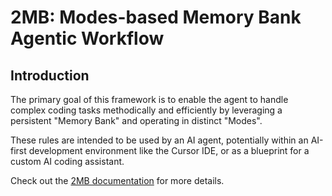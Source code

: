 # 2MB: Modes-based Memory Bank Agentic Workflow

## Introduction

The primary goal of this framework is to enable the agent to handle complex coding tasks methodically and efficiently by leveraging a persistent "Memory Bank" and operating in distinct "Modes".

These rules are intended to be used by an AI agent, potentially within an AI-first development environment like the Cursor IDE, or as a blueprint for a custom AI coding assistant.

Check out the [2MB documentation](https://poalrom.github.io/2mb) for more details.